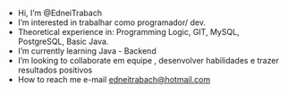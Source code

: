 - Hi, I’m @EdneiTrabach
- I’m interested in  trabalhar como programador/ dev. 
- Theoretical experience in: Programming Logic, GIT, MySQL, PostgreSQL, Basic Java.
- I’m currently learning Java - Backend
- I’m looking to collaborate  em equipe , desenvolver habilidades e trazer resultados positivos
- How to reach me e-mail edneitrabach@hotmail.com

<!---
EdneiTrabach/EdneiTrabach is a ✨ special ✨ repository because its `README.md` (this file) appears on your GitHub profile.
You can click the Preview link to take a look at your changes.
--->
